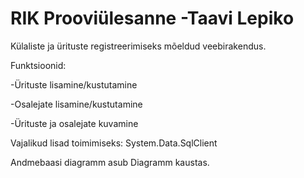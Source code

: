 # RIK Prooviülesanne -Taavi Lepiko

Külaliste ja ürituste registreerimiseks mõeldud veebirakendus.

Funktsioonid:

-Ürituste lisamine/kustutamine

-Osalejate lisamine/kustutamine

-Ürituste ja osalejate kuvamine

Vajalikud lisad toimimiseks: System.Data.SqlClient

Andmebaasi diagramm asub Diagramm kaustas.
